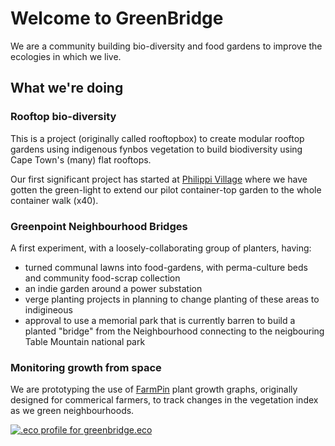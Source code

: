 # Welcome to GreenBridge

We are a community building bio-diversity and food gardens to improve the ecologies in which we live.

## What we're doing

### Rooftop bio-diversity

This is a project (originally called rooftopbox) to create modular rooftop gardens using indigenous fynbos vegetation to build biodiversity using Cape Town's (many) flat rooftops.

Our first significant project has started at [Philippi Village](http://www.philippivillage.co.za/) where we have gotten the green-light to extend our pilot container-top garden to the whole container walk (x40).

### Greenpoint Neighbourhood Bridges

A first experiment, with a loosely-collaborating group of planters, having:
 - turned communal lawns into food-gardens, with perma-culture beds and community food-scrap collection
 - an indie garden around a power substation
 - verge planting projects in planning to change planting of these areas to indigineous
 - approval to use a memorial park that is currently barren to build a planted "bridge" from the Neighbourhood connecting to the neigbouring Table Mountain national park
 
### Monitoring growth from space

We are prototyping the use of [FarmPin](https://land.farmpin.com) plant growth graphs, originally designed for commerical farmers, to track changes in the vegetation index as we green neighbourhoods.

<a href="https://profiles.eco/greenbridge?ref=tm" rel="noopener">
	<img class="eco-trustmark" alt=".eco profile for greenbridge.eco" src="https://trust.profiles.eco/greenbridge/eco-button.svg?color=%239F1744">
</a>
